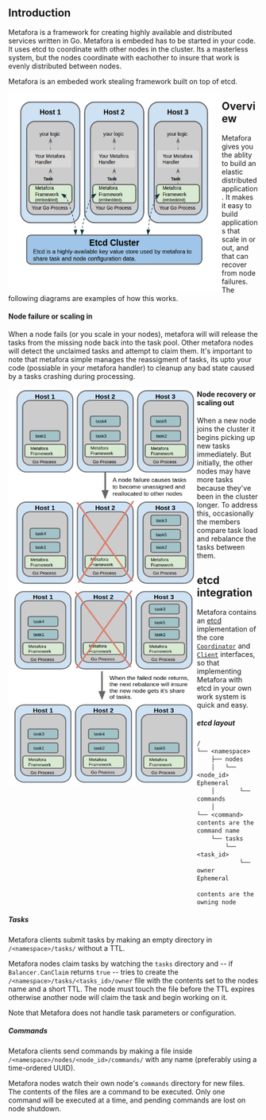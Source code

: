 ## Introduction 

Metafora is a framework for creating highly available and distributed services written in Go.  Metafora is embeded has to be started in your code.  It uses etcd to coordinate with other nodes in the cluster.  Its a masterless system, but the nodes coordinate with eachother to insure that work is evenly distributed between nodes. 

Metafora is an embeded work stealing framework built on top of etcd.  

<p class="text-center">
<img src="/Documentation/images/metafora_logical_integration_diagram.png" align="left" height="400" width="430" >
</p> 

## Overview

Metafora gives you the ablity to build an elastic distributed application.  It makes it easy to build applications that scale in or out, and that can recover from node failures.  The following diagrams are examples of how this works. 

#### Node failure or scaling in

When a node fails (or you scale in your nodes), metafora will will release the tasks from the missing node back into the task pool.  Other metafora nodes will detect the unclaimed tasks and attempt to claim them.  It's important to note that metafora simple manages the reassigment of tasks, its upto your code (possiable in your metafora handler) to cleanup any bad state caused by a tasks crashing during processing.

<p class="text-center"> 
<a href="url"><img src="/Documentation/images/metafora_nodefailure.png" align="left" height="400" width="380" ></a>
</p>  

#### Node recovery or scaling out

When a new node joins the cluster it begins picking up new tasks immediately.  But initially, the other nodes may have more tasks because they've been in the cluster longer.  To address this, occasionally the members compare task load and rebalance the tasks between them.  

<p class="text-center">
<a href="url"><img src="/Documentation/images/metafora_node_recovery.png" align="left" height="400" width="380" ></a>
</p>  

## etcd integration

Metafora contains an [etcd](https://github.com/coreos/etcd) implementation of
the core
[`Coordinator`](https://godoc.org/github.com/lytics/metafora#Coordinator) and
[`Client`](http://godoc.org/github.com/lytics/metafora#Client) interfaces, so
that implementing Metafora with etcd in your own work system is quick and easy.

##### etcd layout

```
/
└── <namespace>
    ├── nodes
    │   └── <node_id>          Ephemeral
    │       └── commands  
    │           └── <command>  contents are the command name
    └── tasks
        └── <task_id>
            └── owner          Ephemeral
                               contents are the owning node
```

##### Tasks

Metafora clients submit tasks by making an empty directory in
`/<namespace>/tasks/` without a TTL.

Metafora nodes claim tasks by watching the `tasks` directory and -- if
`Balancer.CanClaim` returns `true` -- tries to create the
`/<namespace>/tasks/<tasks_id>/owner` file with the contents set to the nodes
name and a short TTL. The node must touch the file before the TTL expires
otherwise another node will claim the task and begin working on it.

Note that Metafora does not handle task parameters or configuration.

##### Commands

Metafora clients send commands by making a file inside
`/<namespace>/nodes/<node_id>/commands/` with any name (preferably using a time-ordered
UUID).

Metafora nodes watch their own node's `commands` directory for new files. The
contents of the files are a command to be executed. Only one command will be
executed at a time, and pending commands are lost on node shutdown.


